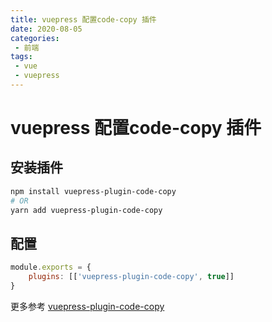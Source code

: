 ```yaml
---
title: vuepress 配置code-copy 插件
date: 2020-08-05
categories:
 - 前端
tags:
 - vue
 - vuepress
---
```


# vuepress 配置code-copy 插件

## 安装插件

```bash
npm install vuepress-plugin-code-copy
# OR
yarn add vuepress-plugin-code-copy
```

## 配置

```js
module.exports = {
    plugins: [['vuepress-plugin-code-copy', true]]
}
```
更多参考 [vuepress-plugin-code-copy](https://www.npmjs.com/package/vuepress-plugin-code-copy)
